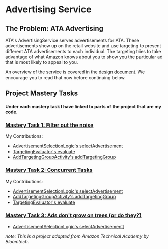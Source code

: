 # Advertising Service

## The Problem: ATA Advertising

ATA's AdvertisingService serves advertisements for ATA. These advertisements show up on the retail website and use 
targeting to present different ATA advertisements to each individual. The targeting tries to take advantage of what 
Amazon knows about you to show you the particular ad that is most likely to appeal to you.

An overview of the service is covered in the [design document](DESIGN_DOCUMENT.md). We encourage you to read that now
before continuing below.

## Project Mastery Tasks
#### Under each mastery task I have linked to parts of the project that are my code.
### [Mastery Task 1: Filter out the noise](tasks/project-mastery-tasks/MasteryTask01.md)
My Contributions:
- [AdvertisementSelectionLogic's selectAdvertisement](https://github.com/tkozzer/advertising-service/tree/sprint-25/src/com/amazon/ata/advertising/service/businesslogic/AdvertisementSelectionLogic.java)
- [TargetingEvaluator's evaluate](https://github.com/tkozzer/advertising-service/tree/sprint-25/src/com/amazon/ata/advertising/service/targeting/TargetingEvaluator.java) 
- [AddTargetingGroupActivity's addTargetingGroup](https://github.com/tkozzer/advertising-service/tree/sprint-25/src/com/amazon/ata/advertising/service/activity/AddTargetingGroupActivity.java)
### [Mastery Task 2: Concurrent Tasks](tasks/project-mastery-tasks/MasteryTask02.md)
My Contributions:
- [AdvertisementSelectionLogic's selectAdvertisement](src/com/amazon/ata/advertising/service/businesslogic/AdvertisementSelectionLogic.java)
- [AddTargetingGroupActivity's addTargetingGroup](src/com/amazon/ata/advertising/service/activity/AddTargetingGroupActivity.java)
- [TargetingEvaluator's evaluate](src/com/amazon/ata/advertising/service/targeting/TargetingEvaluator.java)  

### [Mastery Task 3: Ads don't grow on trees (or do they?)](tasks/project-mastery-tasks/MasteryTask03.md)
- [AdvertisementSelectionLogic's selectAdvertisement](src/com/amazon/ata/advertising/service/businesslogic/AdvertisementSelectionLogic.java)]

*note: This is a project adapted from Amazon Technical Academy by Bloomtech.*
